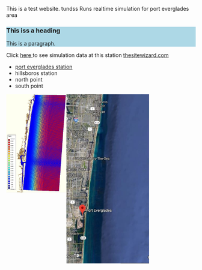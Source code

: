 
This is a test website. tundss
Runs realtime simulation for port everglades area
<description description description descriptions >
<description description description description >

<html>  
 <div style="background-color:lightblue">
  <h3>This iss a heading</h3>
  <p>This is a paragraph.</p>
</div> 
<p>
  
Click <a href="http://www.yahoo.com" target="_blank">here </a> to see simulation data at this station 
<a href="https://www.thesitewizard.com/" target="_blank">thesitewizard.com</a>

</p>
<ul>
 <li><a href="http://www.yahoo.com" target="_blank">port everglades station</a></li>
 <li>hillsboros station</li>
 <li>north point</li>
 <li>south point </li>
</ul>


  <a href="map.JPG">
     <img src="map.JPG" width="220" align="center">
  </a> 

  <a href="c24.JPG">
     <img src="c24.JPG" width="160" align="left">
 </a>
  
</html>




